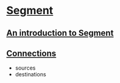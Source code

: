 # [Segment](https://segment.com)

## [An introduction to Segment](https://segment.com/docs/guides/)

## [Connections](https://segment.com/docs/connections/)
  * sources
  * destinations
